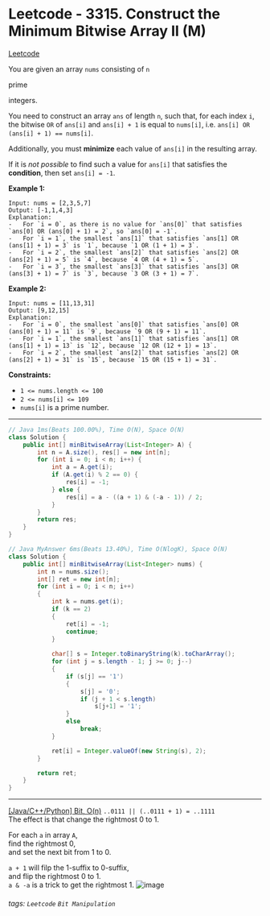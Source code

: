 # Leetcode - 3315. Construct the Minimum Bitwise Array II (M)

[Leetcode](https://leetcode.com/problems/construct-the-minimum-bitwise-array-ii/)

You are given an array `nums` consisting of `n`  

prime

 integers.

You need to construct an array `ans` of length `n`, such that, for each index `i`, the bitwise `OR` of `ans[i]` and `ans[i] + 1` is equal to `nums[i]`, i.e. `ans[i] OR (ans[i] + 1) == nums[i]`.

Additionally, you must **minimize** each value of `ans[i]` in the resulting array.

If it is _not possible_ to find such a value for `ans[i]` that satisfies the **condition**, then set `ans[i] = -1`.

**Example 1:**
```
Input: nums = [2,3,5,7]
Output: [-1,1,4,3]
Explanation:
-   For `i = 0`, as there is no value for `ans[0]` that satisfies `ans[0] OR (ans[0] + 1) = 2`, so `ans[0] = -1`.
-   For `i = 1`, the smallest `ans[1]` that satisfies `ans[1] OR (ans[1] + 1) = 3` is `1`, because `1 OR (1 + 1) = 3`.
-   For `i = 2`, the smallest `ans[2]` that satisfies `ans[2] OR (ans[2] + 1) = 5` is `4`, because `4 OR (4 + 1) = 5`.
-   For `i = 3`, the smallest `ans[3]` that satisfies `ans[3] OR (ans[3] + 1) = 7` is `3`, because `3 OR (3 + 1) = 7`.
```
**Example 2:**
```
Input: nums = [11,13,31]
Output: [9,12,15]
Explanation:
-   For `i = 0`, the smallest `ans[0]` that satisfies `ans[0] OR (ans[0] + 1) = 11` is `9`, because `9 OR (9 + 1) = 11`.
-   For `i = 1`, the smallest `ans[1]` that satisfies `ans[1] OR (ans[1] + 1) = 13` is `12`, because `12 OR (12 + 1) = 13`.
-   For `i = 2`, the smallest `ans[2]` that satisfies `ans[2] OR (ans[2] + 1) = 31` is `15`, because `15 OR (15 + 1) = 31`.
```
**Constraints:**

-   `1 <= nums.length <= 100`
-   `2 <= nums[i] <= 109`
-   `nums[i]` is a prime number.

---
```java
// Java 1ms(Beats 100.00%), Time O(N), Space O(N)
class Solution {
    public int[] minBitwiseArray(List<Integer> A) {
        int n = A.size(), res[] = new int[n];
        for (int i = 0; i < n; i++) {
            int a = A.get(i);
            if (A.get(i) % 2 == 0) {
                res[i] = -1;
            } else {
                res[i] = a - ((a + 1) & (-a - 1)) / 2;
            }
        }
        return res;
    }
}
```

```java
// Java MyAnswer 6ms(Beats 13.40%), Time O(NlogK), Space O(N)
class Solution {
    public int[] minBitwiseArray(List<Integer> nums) {
        int n = nums.size();
        int[] ret = new int[n];
        for (int i = 0; i < n; i++)
        {
            int k = nums.get(i);
            if (k == 2)
            {
                ret[i] = -1;
                continue;
            }
                
            char[] s = Integer.toBinaryString(k).toCharArray();
            for (int j = s.length - 1; j >= 0; j--)
            {
                if (s[j] == '1')
                {
                    s[j] = '0';
                    if (j + 1 < s.length)
                        s[j+1] = '1';
                }
                else
                    break;
            }

            ret[i] = Integer.valueOf(new String(s), 2);
        }

        return ret;
    }
}
```
---
[[Java/C++/Python] Bit, O(n)](https://leetcode.com/problems/construct-the-minimum-bitwise-array-ii/solutions/5904140/java-c-python-bit-o-n)
`..0111 || (..0111 + 1) = ..1111`  
The effect is that change the rightmost 0 to 1.

For each `a` in array `A`,  
find the rightmost 0,  
and set the next bit from 1 to 0.

`a + 1` will filp the 1-suffix to 0-suffix,  
and flip the rightmost 0 to 1.  
`a & -a` is a trick to get the rightmost 1.
![image](https://hackmd.io/_uploads/SJuQpHp1ye.png)


###### tags: `Leetcode` `Bit Manipulation`
